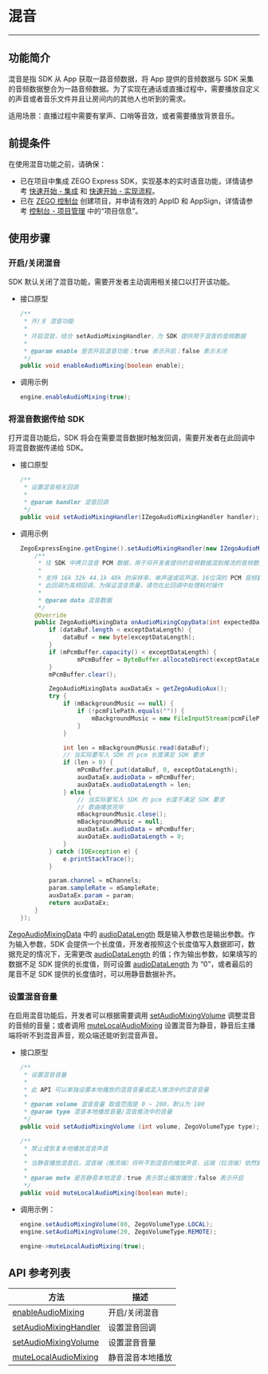 # 混音

- - -

## 功能简介

混音是指 SDK 从 App 获取一路音频数据，将 App 提供的音频数据与 SDK 采集的音频数据整合为一路音频数据。为了实现在通话或直播过程中，需要播放自定义的声音或者音乐文件并且让房间内的其他人也听到的需求。

适用场景：直播过程中需要有掌声、口哨等音效，或者需要播放背景音乐。

## 前提条件

在使用混音功能之前，请确保：

- 已在项目中集成 ZEGO Express SDK，实现基本的实时语音功能，详情请参考 [快速开始 - 集成](https://doc-zh.zego.im/article/3575) 和 [快速开始 - 实现流程](https://doc-zh.zego.im/article/7636)。
- 已在 [ZEGO 控制台](https://console.zego.im) 创建项目，并申请有效的 AppID 和 AppSign，详情请参考 [控制台 - 项目管理](/console/project-info) 中的“项目信息”。



## 使用步骤

### 开启/关闭混音

SDK 默认关闭了混音功能，需要开发者主动调用相关接口以打开该功能。

- 接口原型

    ```java
    /**
     * 开/关 混音功能
     *
     * 开启混音，结合 setAudioMixingHandler，为 SDK 提供用于混音的音频数据
     *
     * @param enable 是否开启混音功能；true 表示开启；false 表示关闭
     */
    public void enableAudioMixing(boolean enable);
    ```

- 调用示例

    ```java
    engine.enableAudioMixing(true);
    ```

### 将混音数据传给 SDK

打开混音功能后，SDK 将会在需要混音数据时触发回调，需要开发者在此回调中将混音数据传递给 SDK。

- 接口原型

    ```java
    /**
     * 设置混音相关回调
     *
     * @param handler 混音回调
     */
    public void setAudioMixingHandler(IZegoAudioMixingHandler handler);
    ```

- 调用示例

    ```java
    ZegoExpressEngine.getEngine().setAudioMixingHandler(new IZegoAudioMixingHandler() {
	    /**
    	 * 往 SDK 中拷贝混音 PCM 数据，用于将开发者提供的音频数据混到推流的音频数据中。 和 [enableAudioMixing] 	结合使用
         *
         * 支持 16k 32k 44.1k 48k 的采样率、单声道或双声道、16位深的 PCM 音频数据
         * 此回调为高频回调，为保证混音质量，请勿在此回调中处理耗时操作
         *
         * @param data 混音数据
         */
        @Override
        public ZegoAudioMixingData onAudioMixingCopyData(int expectedDataLength) {
   		    if (dataBuf.length < exceptDataLength) {
            	dataBuf = new byte[exceptDataLength];
        	}
        	if (mPcmBuffer.capacity() < exceptDataLength) {
            	    mPcmBuffer = ByteBuffer.allocateDirect(exceptDataLength);
        	}
        	mPcmBuffer.clear();

        	ZegoAudioMixingData auxDataEx = getZegoAudioAux();
        	try {
            	if (mBackgroundMusic == null) {
                    if (!pcmFilePath.equals("")) {
                        mBackgroundMusic = new FileInputStream(pcmFilePath);
                    }
                }

                int len = mBackgroundMusic.read(dataBuf);
		        // 当实际要写入 SDK 的 pcm 长度满足 SDK 要求
                if (len > 0) {
                    mPcmBuffer.put(dataBuf, 0, exceptDataLength);
                    auxDataEx.audioData = mPcmBuffer;
                    auxDataEx.audioDataLength = len;
                } else {
                    // 当实际要写入 SDK 的 pcm 长度不满足 SDK 要求
                    // 歌曲播放完毕
                    mBackgroundMusic.close();
                    mBackgroundMusic = null;
                    auxDataEx.audioData = mPcmBuffer;
                    auxDataEx.audioDataLength = 0;
                }
            } catch (IOException e) {
                e.printStackTrace();
            }

            param.channel = mChannels;
            param.sampleRate = mSampleRate;
            auxDataEx.param = param;
            return auxDataEx;
	    }
    });

    ```

<Note title="说明">


[ZegoAudioMixingData](https://doc-zh.zego.im/article/api?doc=Express_Audio_SDK_API~java_android~class~ZegoAudioMixingData) 中的 [audioDataLength](https://doc-zh.zego.im/article/api?doc=Express_Audio_SDK_API~java_android~class~ZegoAudioMixingData#audio-data-length) 既是输入参数也是输出参数。作为输入参数，SDK 会提供一个长度值，开发者按照这个长度值写入数据即可，数据充足的情况下，无需更改 [audioDataLength](https://doc-zh.zego.im/article/api?doc=Express_Audio_SDK_API~java_android~class~ZegoAudioMixingData#audio-data-length) 的值；作为输出参数，如果填写的数据不足 SDK 提供的长度值，则可设置 [audioDataLength](https://doc-zh.zego.im/article/api?doc=Express_Audio_SDK_API~java_android~class~ZegoAudioMixingData#audio-data-length) 为 “0”，或者最后的尾音不足 SDK 提供的长度值时，可以用静音数据补齐。

</Note>



### 设置混音音量

在启用混音功能后，开发者可以根据需要调用 [setAudioMixingVolume](https://doc-zh.zego.im/article/api?doc=Express_Audio_SDK_API~java_android~class~ZegoExpressEngine#set-audio-mixing-volume) 调整混音的音频的音量；或者调用 [muteLocalAudioMixing](https://doc-zh.zego.im/article/api?doc=Express_Audio_SDK_API~java_android~class~ZegoExpressEngine#mute-local-audio-mixing) 设置混音为静音，静音后主播端将听不到混音声音，观众端还能听到混音声音。

- 接口原型

    ```java
    /**
     * 设置混音音量
     *
     * 此 API 可以单独设置本地播放的混音音量或混入推流中的混音音量
     *
     * @param volume 混音音量 取值范围是 0 ~ 200，默认为 100
     * @param type 混音本地播放音量/混音推流中的音量
     */
    public void setAudioMixingVolume (int volume, ZegoVolumeType type);

    /**
     * 禁止或恢复本地播放混音声音
     *
     * 当静音播放混音后，混音端（推流端）将听不到混音的播放声音，远端（拉流端）依然能听到混音
     *
     * @param mute 是否静音本地混音；true 表示禁止播放播放；false 表示开启
     */
    public void muteLocalAudioMixing(boolean mute);
    ```

- 调用示例：

    ```java
    engine.setAudioMixingVolume(80, ZegoVolumeType.LOCAL);
    engine.setAudioMixingVolume(20, ZegoVolumeType.REMOTE);

    engine->muteLocalAudioMixing(true);
    ```

## API 参考列表

| 方法 | 描述 |
|-------|--------|
| [enableAudioMixing ](https://doc-zh.zego.im/zh/api?doc=Express_Video_SDK_API~Java~class~im-zego-zegoexpress-zego-express-engine#enable-audio-mixing) | 开启/关闭混音 |
| [setAudioMixingHandler ](https://doc-zh.zego.im/zh/api?doc=Express_Video_SDK_API~Java~class~im-zego-zegoexpress-zego-express-engine#set-audio-mixing-handler) | 设置混音回调 |
| [setAudioMixingVolume ](https://doc-zh.zego.im/zh/api?doc=Express_Video_SDK_API~Java~class~im-zego-zegoexpress-zego-express-engine#set-audio-mixing-volume) | 设置混音音量 |
| [muteLocalAudioMixing ](https://doc-zh.zego.im/zh/api?doc=Express_Video_SDK_API~Java~class~im-zego-zegoexpress-zego-express-engine#mute-local-audio-mixing) | 静音混音本地播放 |
